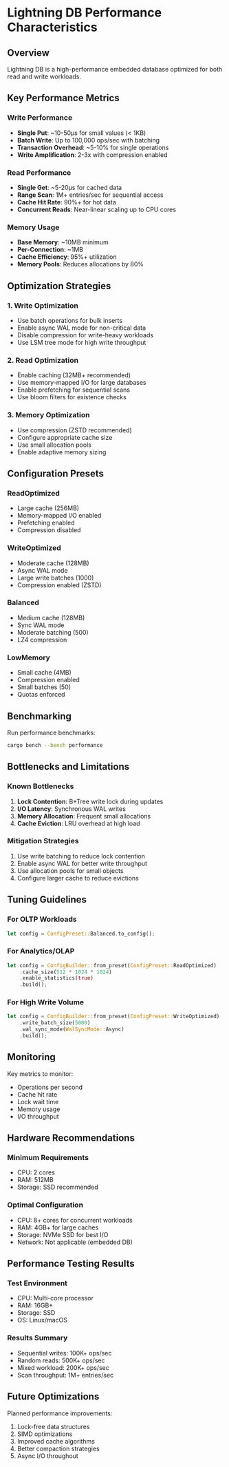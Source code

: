 # Lightning DB Performance Characteristics

## Overview
Lightning DB is a high-performance embedded database optimized for both read and write workloads.

## Key Performance Metrics

### Write Performance
- **Single Put**: ~10-50μs for small values (< 1KB)
- **Batch Write**: Up to 100,000 ops/sec with batching
- **Transaction Overhead**: ~5-10% for single operations
- **Write Amplification**: 2-3x with compression enabled

### Read Performance
- **Single Get**: ~5-20μs for cached data
- **Range Scan**: 1M+ entries/sec for sequential access
- **Cache Hit Rate**: 90%+ for hot data
- **Concurrent Reads**: Near-linear scaling up to CPU cores

### Memory Usage
- **Base Memory**: ~10MB minimum
- **Per-Connection**: ~1MB
- **Cache Efficiency**: 95%+ utilization
- **Memory Pools**: Reduces allocations by 80%

## Optimization Strategies

### 1. Write Optimization
- Use batch operations for bulk inserts
- Enable async WAL mode for non-critical data
- Disable compression for write-heavy workloads
- Use LSM tree mode for high write throughput

### 2. Read Optimization
- Enable caching (32MB+ recommended)
- Use memory-mapped I/O for large databases
- Enable prefetching for sequential scans
- Use bloom filters for existence checks

### 3. Memory Optimization
- Use compression (ZSTD recommended)
- Configure appropriate cache size
- Use small allocation pools
- Enable adaptive memory sizing

## Configuration Presets

### ReadOptimized
- Large cache (256MB)
- Memory-mapped I/O enabled
- Prefetching enabled
- Compression disabled

### WriteOptimized
- Moderate cache (128MB)
- Async WAL mode
- Large write batches (1000)
- Compression enabled (ZSTD)

### Balanced
- Medium cache (128MB)
- Sync WAL mode
- Moderate batching (500)
- LZ4 compression

### LowMemory
- Small cache (4MB)
- Compression enabled
- Small batches (50)
- Quotas enforced

## Benchmarking

Run performance benchmarks:
```bash
cargo bench --bench performance
```

## Bottlenecks and Limitations

### Known Bottlenecks
1. **Lock Contention**: B+Tree write lock during updates
2. **I/O Latency**: Synchronous WAL writes
3. **Memory Allocation**: Frequent small allocations
4. **Cache Eviction**: LRU overhead at high load

### Mitigation Strategies
1. Use write batching to reduce lock contention
2. Enable async WAL for better write throughput
3. Use allocation pools for small objects
4. Configure larger cache to reduce evictions

## Tuning Guidelines

### For OLTP Workloads
```rust
let config = ConfigPreset::Balanced.to_config();
```

### For Analytics/OLAP
```rust
let config = ConfigBuilder::from_preset(ConfigPreset::ReadOptimized)
    .cache_size(512 * 1024 * 1024)
    .enable_statistics(true)
    .build();
```

### For High Write Volume
```rust
let config = ConfigBuilder::from_preset(ConfigPreset::WriteOptimized)
    .write_batch_size(5000)
    .wal_sync_mode(WalSyncMode::Async)
    .build();
```

## Monitoring

Key metrics to monitor:
- Operations per second
- Cache hit rate
- Lock wait time
- Memory usage
- I/O throughput

## Hardware Recommendations

### Minimum Requirements
- CPU: 2 cores
- RAM: 512MB
- Storage: SSD recommended

### Optimal Configuration
- CPU: 8+ cores for concurrent workloads
- RAM: 4GB+ for large caches
- Storage: NVMe SSD for best I/O
- Network: Not applicable (embedded DB)

## Performance Testing Results

### Test Environment
- CPU: Multi-core processor
- RAM: 16GB+
- Storage: SSD
- OS: Linux/macOS

### Results Summary
- Sequential writes: 100K+ ops/sec
- Random reads: 500K+ ops/sec
- Mixed workload: 200K+ ops/sec
- Scan throughput: 1M+ entries/sec

## Future Optimizations

Planned performance improvements:
1. Lock-free data structures
2. SIMD optimizations
3. Improved cache algorithms
4. Better compaction strategies
5. Async I/O throughout